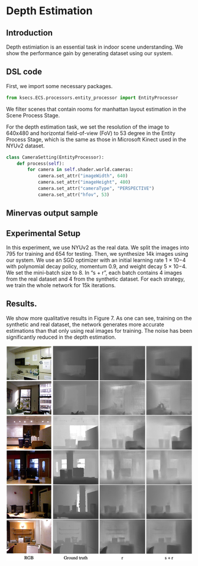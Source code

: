 # Depth Estimation
## Introduction
Depth estimiation is an essential task in indoor scene understanding. We show the performance gain by generating dataset using our system.

## DSL code
<!-- For room layout estimation task, we create a
filter rule using DSL in the Scene Process Stage, and setting
the type of camera as “panorama”. We also use the sampler
of the transform component to randomly move cameras, and
use the output component to write out corner positions and
camera parameters. -->


First, we import some necessary packages.
```python
from ksecs.ECS.processors.entity_processor import EntityProcessor
```

We filter scenes that contain rooms for manhattan layout estimation in the Scene Process Stage.

For the depth estimation task, we set the resolution of the image to 640x480 and horizontal field-of-view (FoV) to 53 degree in the Entity Process Stage, which is the same as those in Microsoft Kinect used in the NYUv2 dataset.

```python
class CameraSetting(EntityProcessor):
    def process(self):
        for camera in self.shader.world.cameras:
            camera.set_attr("imageWidth", 640)
            camera.set_attr("imageHeight", 480)
            camera.set_attr("cameraType", "PERSPECTIVE")
            camera.set_attr("hfov", 53)
```

## Minervas output sample

## Experimental Setup
In this experiment, we use NYUv2 as
the real data. We split the images into 795 for training and
654 for testing. Then, we synthesize 14k images using our
system.
We use an SGD optimizer with an initial learning rate
1 × 10−4 with polynomial decay policy, momentum 0.9,
and weight decay 5 × 10−4. We set the mini-batch size to 8. In “s + r”, each batch contains 4 images from the real
dataset and 4 from the synthetic dataset. For each strategy,
we train the whole network for 15k iterations.

## Results. 
We show more qualitative results in
Figure 7. As one can see, training on the synthetic and real
dataset, the network generates more accurate estimations
than that only using real images for training. The noise has
been significantly reduced in the depth estimation.

![fig_layout](./../examples_figs/fig_depth.png)